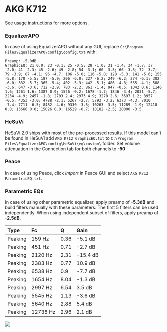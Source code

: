 # AKG K712
See [usage instructions](https://github.com/jaakkopasanen/AutoEq#usage) for more options.

### EqualizerAPO
In case of using EqualizerAPO without any GUI, replace `C:\Program Files\EqualizerAPO\config\config.txt`
with:
```
Preamp: -5.0dB
GraphicEQ: 21 0.0; 23 -0.1; 25 -0.5; 28 -1.0; 31 -1.4; 34 -1.7; 37 -2.0; 41 -2.3; 45 -2.6; 49 -2.8; 54 -3.1; 60 -3.3; 66 -3.5; 72 -3.7; 79 -3.9; 87 -4.1; 96 -4.7; 106 -5.0; 116 -5.0; 128 -5.3; 141 -5.6; 155 -5.8; 170 -5.5; 187 -5.9; 206 -6.0; 227 -6.2; 249 -6.2; 274 -6.1; 302 -6.0; 332 -5.7; 365 -5.4; 402 -5.3; 442 -5.1; 486 -4.8; 535 -4.1; 588 -3.6; 647 -3.6; 712 -2.9; 783 -2.2; 861 -1.4; 947 -0.5; 1042 0.6; 1146 1.6; 1261 1.6; 1387 0.9; 1526 -0.2; 1678 -1.7; 1846 -3.4; 2031 -5.7; 2234 -4.9; 2457 -1.8; 2703 2.4; 2973 4.9; 3270 2.6; 3597 1.2; 3957 -0.5; 4353 -3.0; 4788 -2.1; 5267 -2.7; 5793 -3.2; 6373 -4.3; 7010 -7.4; 7711 -6.5; 8482 -4.6; 9330 -3.5; 10263 -3.5; 11289 -1.9; 12418 0.0; 13660 0.0; 15026 0.0; 16529 -0.7; 18182 -2.5; 20000 -3.5
```

### HeSuVi
HeSuVi 2.0 ships with most of the pre-processed results. If this model can't be found in HeSuVi add
`AKG K712 GraphicEQ.txt` to `C:\Program Files\EqualizerAPO\config\HeSuVi\eq\custom\` folder.
Set volume attenuation in the Connection tab for both channels to **-50**

### Peace
In case of using Peace, click *Import* in Peace GUI and select `AKG K712 ParametricEQ.txt`.

### Parametric EQs
In case of using other parametric equalizer, apply preamp of **-5.3dB** and build filters manually
with these parameters. The first 5 filters can be used independently.
When using independent subset of filters, apply preamp of **-2.5dB**.

| Type    | Fc       |    Q | Gain     |
|:--------|:---------|:-----|:---------|
| Peaking | 159 Hz   | 0.36 | -5.1 dB  |
| Peaking | 451 Hz   | 0.71 | -2.7 dB  |
| Peaking | 2120 Hz  | 2.31 | -15.4 dB |
| Peaking | 2383 Hz  | 0.77 | 10.9 dB  |
| Peaking | 6538 Hz  | 0.9  | -7.7 dB  |
| Peaking | 1654 Hz  | 8.04 | -1.3 dB  |
| Peaking | 2997 Hz  | 6.54 | 3.5 dB   |
| Peaking | 5545 Hz  | 1.13 | -3.6 dB  |
| Peaking | 5640 Hz  | 2.88 | 5.4 dB   |
| Peaking | 12738 Hz | 2.96 | 2.1 dB   |

![](https://raw.githubusercontent.com/jaakkopasanen/AutoEq/master/results/headphonecom/sbaf-serious/AKG%20K712/AKG%20K712.png)